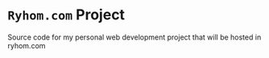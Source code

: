 # `Ryhom.com` Project
Source code for my personal web development project that will be hosted in ryhom.com
